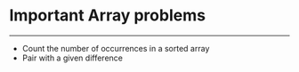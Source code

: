 # Important Array problems
--------------------------
* Count the number of occurrences in a sorted array
* Pair with a given difference


